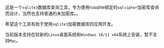 这是一个`sqlite3`数据库查询工具，专为使用rusqlite绑定的`sqlcipher`加密库查询而设计，当然也支持普通的未加密库。。

希望这个工具有助于使用`sqlite3`加密数据库的应用开发。

当前版本支持在较新的`Linux`桌面系统和`Windows 10/11 x64`系统上安装，暂不支持`Mac`。
